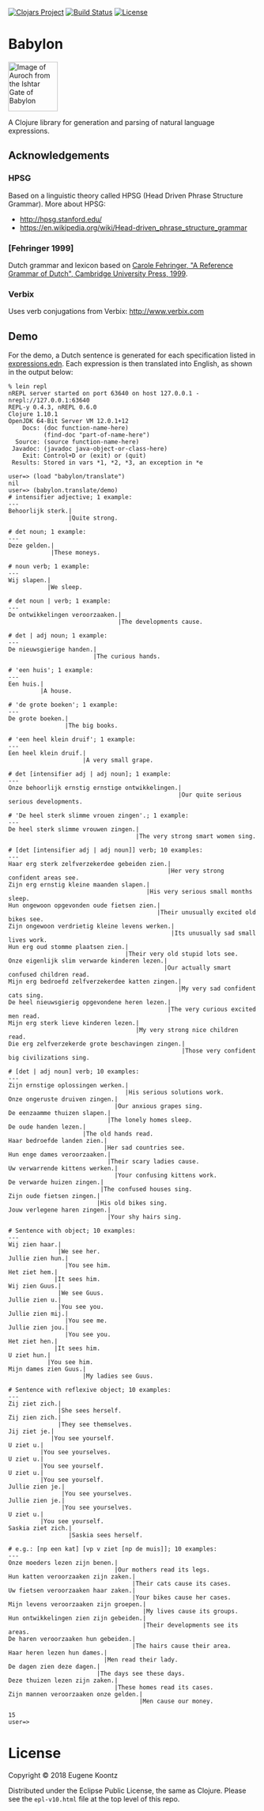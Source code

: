 [![Clojars Project](https://img.shields.io/clojars/v/babylon.svg)](https://clojars.org/babylon)
[![Build Status](https://secure.travis-ci.org/ekoontz/babylon.png?branch=master)](http://travis-ci.org/ekoontz/babylon)
[![License](https://img.shields.io/badge/License-EPL%201.0-red.svg)](https://opensource.org/licenses/EPL-1.0)

# Babylon

<div>
  <a href="https://en.wikipedia.org/wiki/Ishtar_Gate">
    <img alt="Image of Auroch from the Ishtar Gate of Babylon" 
         src="https://www.ancient.eu/uploads/images/738.jpg?v=1485682813" height="100">
  </a>
</div>

A Clojure library for generation and parsing of natural language expressions.

## Acknowledgements

### HPSG

Based on a linguistic theory called HPSG (Head Driven Phrase Structure Grammar). More about HPSG:

- http://hpsg.stanford.edu/
- https://en.wikipedia.org/wiki/Head-driven_phrase_structure_grammar

### [Fehringer 1999]

Dutch grammar and lexicon based on [Carole Fehringer, "A Reference Grammar of Dutch", Cambridge University Press, 1999](https://books.google.nl/books/about/A_Reference_Grammar_of_Dutch.html?id=hXZNkFqILp0C&redir_esc=y). 

### Verbix

Uses verb conjugations from Verbix: http://www.verbix.com 

## Demo

For the demo, a Dutch sentence is generated for each specification listed in
<a href="https://github.com/ekoontz/babylon/blob/master/src/babylon/nederlands/expressions.edn">expressions.edn</a>. 
Each expression is then translated into English, as shown in the output below:

```
% lein repl
nREPL server started on port 63640 on host 127.0.0.1 - nrepl://127.0.0.1:63640
REPL-y 0.4.3, nREPL 0.6.0
Clojure 1.10.1
OpenJDK 64-Bit Server VM 12.0.1+12
    Docs: (doc function-name-here)
          (find-doc "part-of-name-here")
  Source: (source function-name-here)
 Javadoc: (javadoc java-object-or-class-here)
    Exit: Control+D or (exit) or (quit)
 Results: Stored in vars *1, *2, *3, an exception in *e

user=> (load "babylon/translate")
nil
user=> (babylon.translate/demo)
# intensifier adjective; 1 example:
---
Behoorlijk sterk.|
                 |Quite strong.

# det noun; 1 example:
---
Deze gelden.|
            |These moneys.

# noun verb; 1 example:
---
Wij slapen.|
           |We sleep.

# det noun | verb; 1 example:
---
De ontwikkelingen veroorzaaken.|
                               |The developments cause.

# det | adj noun; 1 example:
---
De nieuwsgierige handen.|
                        |The curious hands.

# 'een huis'; 1 example:
---
Een huis.|
         |A house.

# 'de grote boeken'; 1 example:
---
De grote boeken.|
                |The big books.

# 'een heel klein druif'; 1 example:
---
Een heel klein druif.|
                     |A very small grape.

# det [intensifier adj | adj noun]; 1 example:
---
Onze behoorlijk ernstig ernstige ontwikkelingen.|
                                                |Our quite serious serious developments.

# 'De heel sterk slimme vrouen zingen'.; 1 example:
---
De heel sterk slimme vrouwen zingen.|
                                    |The very strong smart women sing.

# [det [intensifier adj | adj noun]] verb; 10 examples:
---
Haar erg sterk zelfverzekerdee gebeiden zien.|
                                             |Her very strong confident areas see.
Zijn erg ernstig kleine maanden slapen.|
                                       |His very serious small months sleep.
Hun ongewoon opgevonden oude fietsen zien.|
                                          |Their unusually excited old bikes see.
Zijn ongewoon verdrietig kleine levens werken.|
                                              |Its unusually sad small lives work.
Hun erg oud stomme plaatsen zien.|
                                 |Their very old stupid lots see.
Onze eigenlijk slim verwarde kinderen lezen.|
                                            |Our actually smart confused children read.
Mijn erg bedroefd zelfverzekerdee katten zingen.|
                                                |My very sad confident cats sing.
De heel nieuwsgierig opgevondene heren lezen.|
                                             |The very curious excited men read.
Mijn erg sterk lieve kinderen lezen.|
                                    |My very strong nice children read.
Die erg zelfverzekerde grote beschavingen zingen.|
                                                 |Those very confident big civilizations sing.

# [det | adj noun] verb; 10 examples:
---
Zijn ernstige oplossingen werken.|
                                 |His serious solutions work.
Onze ongeruste druiven zingen.|
                              |Our anxious grapes sing.
De eenzaamme thuizen slapen.|
                            |The lonely homes sleep.
De oude handen lezen.|
                     |The old hands read.
Haar bedroefde landen zien.|
                           |Her sad countries see.
Hun enge dames veroorzaaken.|
                            |Their scary ladies cause.
Uw verwarrende kittens werken.|
                              |Your confusing kittens work.
De verwarde huizen zingen.|
                          |The confused houses sing.
Zijn oude fietsen zingen.|
                         |His old bikes sing.
Jouw verlegene haren zingen.|
                            |Your shy hairs sing.

# Sentence with object; 10 examples:
---
Wij zien haar.|
              |We see her.
Jullie zien hun.|
                |You see him.
Het ziet hem.|
             |It sees him.
Wij zien Guus.|
              |We see Guus.
Jullie zien u.|
              |You see you.
Jullie zien mij.|
                |You see me.
Jullie zien jou.|
                |You see you.
Het ziet hen.|
             |It sees him.
U ziet hun.|
           |You see him.
Mijn dames zien Guus.|
                     |My ladies see Guus.

# Sentence with reflexive object; 10 examples:
---
Zij ziet zich.|
              |She sees herself.
Zij zien zich.|
              |They see themselves.
Jij ziet je.|
            |You see yourself.
U ziet u.|
         |You see yourselves.
U ziet u.|
         |You see yourself.
U ziet u.|
         |You see yourself.
Jullie zien je.|
               |You see yourselves.
Jullie zien je.|
               |You see yourselves.
U ziet u.|
         |You see yourself.
Saskia ziet zich.|
                 |Saskia sees herself.

# e.g.: [np een kat] [vp v ziet [np de muis]]; 10 examples:
---
Onze moeders lezen zijn benen.|
                              |Our mothers read its legs.
Hun katten veroorzaaken zijn zaken.|
                                   |Their cats cause its cases.
Uw fietsen veroorzaaken haar zaken.|
                                   |Your bikes cause her cases.
Mijn levens veroorzaaken zijn groepen.|
                                      |My lives cause its groups.
Hun ontwikkelingen zien zijn gebeiden.|
                                      |Their developments see its areas.
De haren veroorzaaken hun gebeiden.|
                                   |The hairs cause their area.
Haar heren lezen hun dames.|
                           |Men read their lady.
De dagen zien deze dagen.|
                         |The days see these days.
Deze thuizen lezen zijn zaken.|
                              |These homes read its cases.
Zijn mannen veroorzaaken onze gelden.|
                                     |Men cause our money.

15
user=>
```

# License

Copyright © 2018 Eugene Koontz

Distributed under the Eclipse Public License, the same as Clojure.
Please see the `epl-v10.html` file at the top level of this repo.
